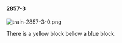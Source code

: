 #### 2857-3
![train-2857-3-0.png](https://github.com/lil-lab/nlvr/raw/master/nlvr/train/images/64/train-2857-3-0.png "train-2857-3-0.png")

There is a yellow block bellow a blue block.